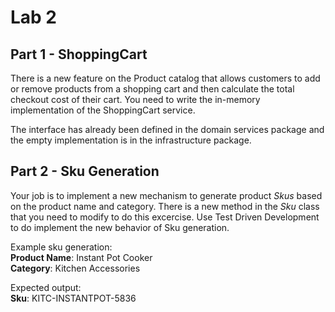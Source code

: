 # Lab 2

## Part 1 - ShoppingCart

There is a new feature on the Product catalog that allows customers to add 
or remove products from a shopping cart and then calculate the total checkout
cost of their cart. You need to write the in-memory implementation of the ShoppingCart 
service.  

The interface has already been defined in the domain services package and the 
empty implementation is in the infrastructure package. 

## Part 2 - Sku Generation

Your job is to implement a new mechanism to generate product _Skus_ based on the product name
and category. There is a new method in the _Sku_ class that you need to 
modify to do this excercise. Use Test Driven Development to do implement the new
behavior of Sku generation. 

Example sku generation:   
**Product Name**: Instant Pot Cooker   
**Category**: Kitchen Accessories

Expected output:  
**Sku**: KITC-INSTANTPOT-5836